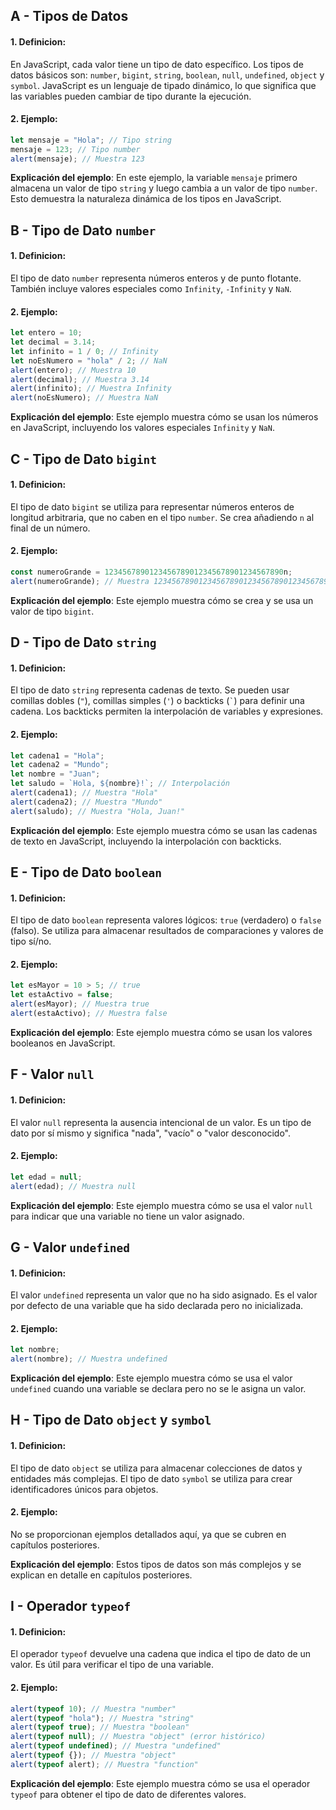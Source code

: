## A - Tipos de Datos

#### 1. **Definicion:**

En JavaScript, cada valor tiene un tipo de dato específico. Los tipos de datos básicos son: `number`, `bigint`, `string`, `boolean`, `null`, `undefined`, `object` y `symbol`. JavaScript es un lenguaje de tipado dinámico, lo que significa que las variables pueden cambiar de tipo durante la ejecución.

#### 2. **Ejemplo:**

```javascript
let mensaje = "Hola"; // Tipo string
mensaje = 123; // Tipo number
alert(mensaje); // Muestra 123
```

**Explicación del ejemplo**:
En este ejemplo, la variable `mensaje` primero almacena un valor de tipo `string` y luego cambia a un valor de tipo `number`. Esto demuestra la naturaleza dinámica de los tipos en JavaScript.

## B - Tipo de Dato `number`

#### 1. **Definicion:**

El tipo de dato `number` representa números enteros y de punto flotante. También incluye valores especiales como `Infinity`, `-Infinity` y `NaN`.

#### 2. **Ejemplo:**

```javascript
let entero = 10;
let decimal = 3.14;
let infinito = 1 / 0; // Infinity
let noEsNumero = "hola" / 2; // NaN
alert(entero); // Muestra 10
alert(decimal); // Muestra 3.14
alert(infinito); // Muestra Infinity
alert(noEsNumero); // Muestra NaN
```

**Explicación del ejemplo**:
Este ejemplo muestra cómo se usan los números en JavaScript, incluyendo los valores especiales `Infinity` y `NaN`.

## C - Tipo de Dato `bigint`

#### 1. **Definicion:**

El tipo de dato `bigint` se utiliza para representar números enteros de longitud arbitraria, que no caben en el tipo `number`. Se crea añadiendo `n` al final de un número.

#### 2. **Ejemplo:**

```javascript
const numeroGrande = 1234567890123456789012345678901234567890n;
alert(numeroGrande); // Muestra 1234567890123456789012345678901234567890
```

**Explicación del ejemplo**:
Este ejemplo muestra cómo se crea y se usa un valor de tipo `bigint`.

## D - Tipo de Dato `string`

#### 1. **Definicion:**

El tipo de dato `string` representa cadenas de texto. Se pueden usar comillas dobles (`"`), comillas simples (`'`) o backticks (`` ` ``) para definir una cadena. Los backticks permiten la interpolación de variables y expresiones.

#### 2. **Ejemplo:**

```javascript
let cadena1 = "Hola";
let cadena2 = "Mundo";
let nombre = "Juan";
let saludo = `Hola, ${nombre}!`; // Interpolación
alert(cadena1); // Muestra "Hola"
alert(cadena2); // Muestra "Mundo"
alert(saludo); // Muestra "Hola, Juan!"
```

**Explicación del ejemplo**:
Este ejemplo muestra cómo se usan las cadenas de texto en JavaScript, incluyendo la interpolación con backticks.

## E - Tipo de Dato `boolean`

#### 1. **Definicion:**

El tipo de dato `boolean` representa valores lógicos: `true` (verdadero) o `false` (falso). Se utiliza para almacenar resultados de comparaciones y valores de tipo sí/no.

#### 2. **Ejemplo:**

```javascript
let esMayor = 10 > 5; // true
let estaActivo = false;
alert(esMayor); // Muestra true
alert(estaActivo); // Muestra false
```

**Explicación del ejemplo**:
Este ejemplo muestra cómo se usan los valores booleanos en JavaScript.

## F - Valor `null`

#### 1. **Definicion:**

El valor `null` representa la ausencia intencional de un valor. Es un tipo de dato por sí mismo y significa "nada", "vacío" o "valor desconocido".

#### 2. **Ejemplo:**

```javascript
let edad = null;
alert(edad); // Muestra null
```

**Explicación del ejemplo**:
Este ejemplo muestra cómo se usa el valor `null` para indicar que una variable no tiene un valor asignado.

## G - Valor `undefined`

#### 1. **Definicion:**

El valor `undefined` representa un valor que no ha sido asignado. Es el valor por defecto de una variable que ha sido declarada pero no inicializada.

#### 2. **Ejemplo:**

```javascript
let nombre;
alert(nombre); // Muestra undefined
```

**Explicación del ejemplo**:
Este ejemplo muestra cómo se usa el valor `undefined` cuando una variable se declara pero no se le asigna un valor.

## H - Tipo de Dato `object` y `symbol`

#### 1. **Definicion:**

El tipo de dato `object` se utiliza para almacenar colecciones de datos y entidades más complejas. El tipo de dato `symbol` se utiliza para crear identificadores únicos para objetos.

#### 2. **Ejemplo:**

No se proporcionan ejemplos detallados aquí, ya que se cubren en capítulos posteriores.

**Explicación del ejemplo**:
Estos tipos de datos son más complejos y se explican en detalle en capítulos posteriores.

## I - Operador `typeof`

#### 1. **Definicion:**

El operador `typeof` devuelve una cadena que indica el tipo de dato de un valor. Es útil para verificar el tipo de una variable.

#### 2. **Ejemplo:**

```javascript
alert(typeof 10); // Muestra "number"
alert(typeof "hola"); // Muestra "string"
alert(typeof true); // Muestra "boolean"
alert(typeof null); // Muestra "object" (error histórico)
alert(typeof undefined); // Muestra "undefined"
alert(typeof {}); // Muestra "object"
alert(typeof alert); // Muestra "function"
```

**Explicación del ejemplo**:
Este ejemplo muestra cómo se usa el operador `typeof` para obtener el tipo de dato de diferentes valores.

